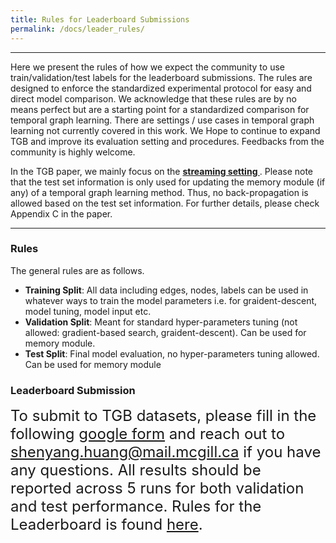 ```yaml
---
title: Rules for Leaderboard Submissions
permalink: /docs/leader_rules/
---
```


----

<!-- ### Introduction -->
Here we present the rules of how we expect the community to use train/validation/test labels for the leaderboard submissions. 
The rules are designed to enforce the standardized experimental protocol for easy and direct model comparison. We acknowledge that these rules are by no means perfect but are a starting point for a standardized comparison for temporal graph learning. There are settings / use cases in temporal graph learning not currently covered in this work. We Hope to continue to expand TGB and improve its evaluation setting and procedures. Feedbacks from the community is highly welcome. 

In the TGB paper, we mainly focus on the <b> <u> streaming setting </u> </b>. Please note that the test set information is only used for updating the memory module (if any) of a temporal graph learning method. Thus, no back-propagation is allowed based on the test set information. For further details, please check Appendix C in the paper.


---
### Rules

The general rules are as follows.
- **Training Split**: All data including edges, nodes, labels can be used in whatever ways to train the model parameters i.e. for graident-descent, model tuning, model input etc. <br/>
- **Validation Split**: Meant for standard hyper-parameters tuning (not allowed: gradient-based search, graident-descent). Can be used for memory module. <br/>
- **Test Split**: Final model evaluation, no hyper-parameters tuning allowed. Can be used for memory module 


<!-- ##### **Remarks**
- For link property prediction datasets (`ogbl-*`), "labels" should be interpreted as "edges."
- Some ML models might want to utilize validation labels more directly. For the sake of leaderboard submissions, we enforce the above rules, i.e., do not allow the validation labels to be used beyond the standard hyper-parameter tuning. See our rationale and discussion [here](https://github.com/snap-stanford/ogb/issues/73#issuecomment-707258886). -->

### Leaderboard Submission
<p class="lead">
<font size="5">
To submit to TGB datasets, please fill in the following <a href="https://forms.gle/SEsXvN1QHo9tSFwx9">google form</a> and reach out to <a href="shenyang.huang@mail.mcgill.ca">shenyang.huang@mail.mcgill.ca</a> if you have any questions. All results should be reported across 5 runs for both validation and test performance. Rules for the Leaderboard is found <a href="../leader_rules">here</a>.
</font>
</p>

